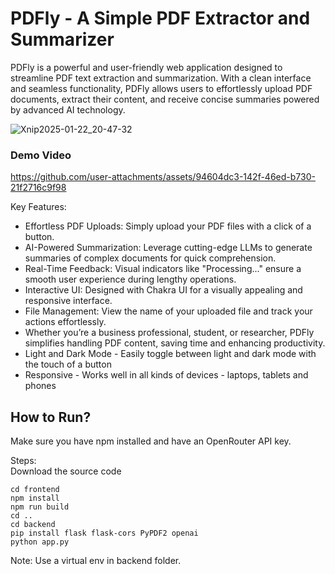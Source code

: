 # PDFly - A Simple PDF Extractor and Summarizer

PDFly is a powerful and user-friendly web application designed to streamline PDF text extraction and summarization. With a clean interface and seamless functionality, PDFly allows users to effortlessly upload PDF documents, extract their content, and receive concise summaries powered by advanced AI technology.

![Xnip2025-01-22_20-47-32](https://github.com/user-attachments/assets/68b9d168-304b-4656-be1a-1d0847b9bbcb)

### Demo Video
https://github.com/user-attachments/assets/94604dc3-142f-46ed-b730-21f2716c9f98

Key Features:
<ul>
  <li>Effortless PDF Uploads: Simply upload your PDF files with a click of a button.</li>
  <li>AI-Powered Summarization: Leverage cutting-edge LLMs to generate summaries of complex documents for quick comprehension.</li>
  <li>Real-Time Feedback: Visual indicators like "Processing..." ensure a smooth user experience during lengthy operations.</li>
  <li>Interactive UI: Designed with Chakra UI for a visually appealing and responsive interface.</li>
  <li>File Management: View the name of your uploaded file and track your actions effortlessly.</li>
  <li>Whether you’re a business professional, student, or researcher, PDFly simplifies handling PDF content, saving time and enhancing productivity.</li>
  <li>Light and Dark Mode - Easily toggle between light and dark mode with the touch of a button</li>
  <li>Responsive - Works well in all kinds of devices - laptops, tablets and phones</li>
</ul>

## How to Run?

Make sure you have npm installed and have an OpenRouter API key.

Steps: <br>
Download the source code <br>
```
cd frontend
npm install
npm run build
cd ..
cd backend
pip install flask flask-cors PyPDF2 openai
python app.py 
```
Note: Use a virtual env in backend folder.

